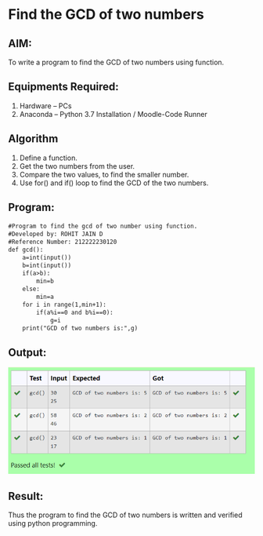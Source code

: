 # Find the GCD of two numbers
## AIM:
To write a program to find the GCD of two numbers using function.
## Equipments Required:
1. Hardware – PCs
2. Anaconda – Python 3.7 Installation / Moodle-Code Runner
## Algorithm
1. Define a function.
2. Get the two numbers from the user.
3. Compare the two values, to find the smaller number.
4. Use for() and if() loop to find the GCD of the two numbers.
## Program:
```
#Program to find the gcd of two number using function.
#Developed by: ROHIT JAIN D
#Reference Number: 212222230120
def gcd():
    a=int(input())
    b=int(input())
    if(a>b):
        min=b
    else:
        min=a
    for i in range(1,min+1):
        if(a%i==0 and b%i==0):
            g=i
    print("GCD of two numbers is:",g)
```
## Output:
![OUTPUT](./images/output.png)
## Result:
Thus the program to find the GCD of two numbers is written and verified using python programming.